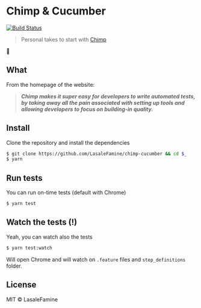 # Chimp & Cucumber

[![Build Status](https://travis-ci.org/LasaleFamine/chimp-cucumber.svg?branch=master)](https://travis-ci.org/LasaleFamine/chimp-cucumber)

> Personal takes to start with [Chimp](https://chimp.readme.io/)

:construction:

## What

From the homepage of the website:

> ***Chimp makes it super easy for developers to write automated tests, by taking away all the pain associated with setting up tools and allowing developers to focus on building-in quality.***

## Install
Clone the repository and install the dependencies

```sh
$ git clone https://github.com/LasaleFamine/chimp-cucumber && cd $_
$ yarn
```

## Run tests

You can run on-time tests (default with Chrome)

```sh
$ yarn test
```

## Watch the tests (!)

Yeah, you can watch also the tests

```sh
$ yarn test:watch
```

Will open Chrome and will watch on `.feature` files and `step_definitions` folder.

## License

MIT © LasaleFamine


